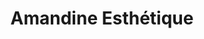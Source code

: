 ---
title: "Amandine Esthétique"
url: /chateauneuf-sur-charente/amandine-esthetique/
shop: beauté
---